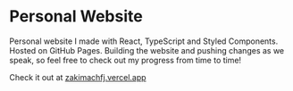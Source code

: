 # Personal Website
Personal website I made with React, TypeScript and Styled Components. Hosted on GitHub Pages. Building the website and pushing changes as we speak, so feel free to check out my progress from time to time!

Check it out at <a href="https://zakimachfj.vercel.app" target="_blank" rel="noreffer">zakimachfj.vercel.app</a>
